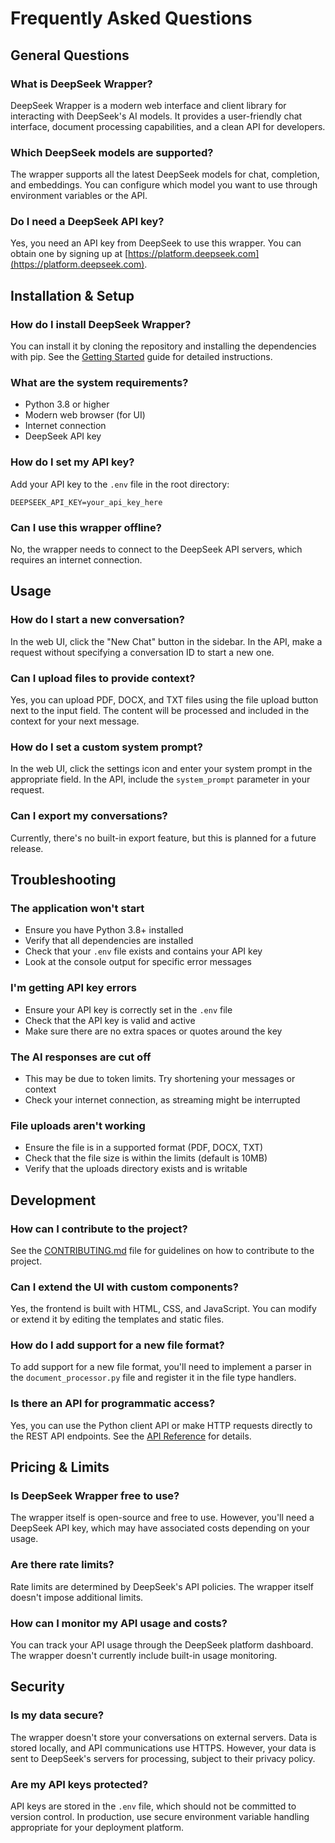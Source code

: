 # Frequently Asked Questions

## General Questions

### What is DeepSeek Wrapper?
DeepSeek Wrapper is a modern web interface and client library for interacting with DeepSeek's AI models. It provides a user-friendly chat interface, document processing capabilities, and a clean API for developers.

### Which DeepSeek models are supported?
The wrapper supports all the latest DeepSeek models for chat, completion, and embeddings. You can configure which model you want to use through environment variables or the API.

### Do I need a DeepSeek API key?
Yes, you need an API key from DeepSeek to use this wrapper. You can obtain one by signing up at [https://platform.deepseek.com](https://platform.deepseek.com).

## Installation & Setup

### How do I install DeepSeek Wrapper?
You can install it by cloning the repository and installing the dependencies with pip. See the [Getting Started](getting-started.md) guide for detailed instructions.

### What are the system requirements?
- Python 3.8 or higher
- Modern web browser (for UI)
- Internet connection
- DeepSeek API key

### How do I set my API key?
Add your API key to the `.env` file in the root directory:
```
DEEPSEEK_API_KEY=your_api_key_here
```

### Can I use this wrapper offline?
No, the wrapper needs to connect to the DeepSeek API servers, which requires an internet connection.

## Usage

### How do I start a new conversation?
In the web UI, click the "New Chat" button in the sidebar. In the API, make a request without specifying a conversation ID to start a new one.

### Can I upload files to provide context?
Yes, you can upload PDF, DOCX, and TXT files using the file upload button next to the input field. The content will be processed and included in the context for your next message.

### How do I set a custom system prompt?
In the web UI, click the settings icon and enter your system prompt in the appropriate field. In the API, include the `system_prompt` parameter in your request.

### Can I export my conversations?
Currently, there's no built-in export feature, but this is planned for a future release.

## Troubleshooting

### The application won't start
- Ensure you have Python 3.8+ installed
- Verify that all dependencies are installed
- Check that your `.env` file exists and contains your API key
- Look at the console output for specific error messages

### I'm getting API key errors
- Ensure your API key is correctly set in the `.env` file
- Check that the API key is valid and active
- Make sure there are no extra spaces or quotes around the key

### The AI responses are cut off
- This may be due to token limits. Try shortening your messages or context
- Check your internet connection, as streaming might be interrupted

### File uploads aren't working
- Ensure the file is in a supported format (PDF, DOCX, TXT)
- Check that the file size is within the limits (default is 10MB)
- Verify that the uploads directory exists and is writable

## Development

### How can I contribute to the project?
See the [CONTRIBUTING.md](CONTRIBUTING.md) file for guidelines on how to contribute to the project.

### Can I extend the UI with custom components?
Yes, the frontend is built with HTML, CSS, and JavaScript. You can modify or extend it by editing the templates and static files.

### How do I add support for a new file format?
To add support for a new file format, you'll need to implement a parser in the `document_processor.py` file and register it in the file type handlers.

### Is there an API for programmatic access?
Yes, you can use the Python client API or make HTTP requests directly to the REST API endpoints. See the [API Reference](api-reference.md) for details.

## Pricing & Limits

### Is DeepSeek Wrapper free to use?
The wrapper itself is open-source and free to use. However, you'll need a DeepSeek API key, which may have associated costs depending on your usage.

### Are there rate limits?
Rate limits are determined by DeepSeek's API policies. The wrapper itself doesn't impose additional limits.

### How can I monitor my API usage and costs?
You can track your API usage through the DeepSeek platform dashboard. The wrapper doesn't currently include built-in usage monitoring.

## Security

### Is my data secure?
The wrapper doesn't store your conversations on external servers. Data is stored locally, and API communications use HTTPS. However, your data is sent to DeepSeek's servers for processing, subject to their privacy policy.

### Are my API keys protected?
API keys are stored in the `.env` file, which should not be committed to version control. In production, use secure environment variable handling appropriate for your deployment platform. 